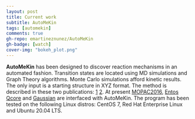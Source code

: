 ```yaml
---
layout: post
title: Current work
subtitle: AutoMeKin
tags: [automekin]
comments: true
gh-repo: emartineznunez/AutoMeKin
gh-badge: [watch]
cover-img: "bokeh_plot.png"
---
```


**AutoMeKin** has been designed to discover reaction mechanisms in an automated fashion. Transition states are located using MD simulations and Graph Theory algorithms. Monte Carlo simulations afford kinetic results. The only input is a starting structure in XYZ format. The method is described in these two publications: [1](https://onlinelibrary.wiley.com/doi/abs/10.1002/jcc.23790) [2](https://pubs.rsc.org/en/content/articlelanding/2015/cp/c5cp02175h#!divAbstract). At present [MOPAC2016](https://github.com/openmopac/mopac), [Entos Qcore](https://software.entos.ai/qcore/documentation/) and [Gaussian](https://gaussian.com/) are interfaced with AutoMeKin. The program has been tested on the following Linux distros: CentOS 7, Red Hat Enterprise Linux and Ubuntu 20.04 LTS.




